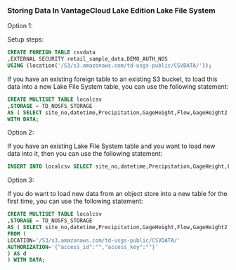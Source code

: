 ### Storing Data In VantageCloud Lake Edition Lake File System

Option 1:
 
Setup steps:
 
```sql 
CREATE FOREIGN TABLE csvdata
,EXTERNAL SECURITY retail_sample_data.DEMO_AUTH_NOS
USING (location('/S3/s3.amazonaws.com/td-usgs-public/CSVDATA/'));
```
 
If you have an existing foreign table to an existing S3 bucket, to load this data into a new Lake File System table, you can use the following statement:

```sql 
CREATE MULTISET TABLE localcsv
,STORAGE = TD_NOSFS_STORAGE
AS ( SELECT site_no,datetime,Precipitation,GageHeight,Flow,GageHeight2 FROM csvdata )
WITH DATA;
```
 
Option 2:
 
If you have an existing Lake File System table and you want to load new data into it, then you can use the following statement:
 
```sql
INSERT INTO localcsv SELECT site_no,datetime,Precipitation,GageHeight,Flow,GageHeight2 FROM csvdata;
```
 
Option 3:
 
If you do want to load new data from an object store into a new table for the first time, you can use the following statement:
 
```sql
CREATE MULTISET TABLE localcsv
,STORAGE = TD_NOSFS_STORAGE
AS ( SELECT site_no,datetime,Precipitation,GageHeight,Flow,GageHeight2
FROM (
LOCATION='/S3/s3.amazonaws.com/td-usgs-public/CSVDATA/'
AUTHORIZATION='{"access_id":"","access_key":""}'
) AS d
) WITH DATA;
```